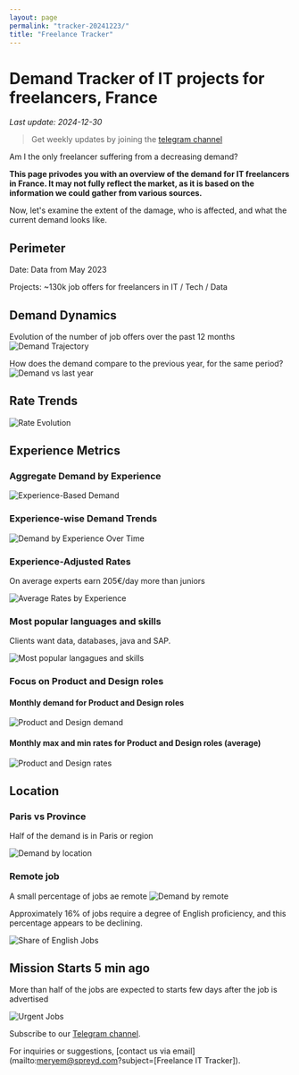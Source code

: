 ```yaml
---
layout: page
permalink: "tracker-20241223/"
title: "Freelance Tracker"
---
```

# Demand Tracker of IT projects for freelancers, France

*Last update: 2024-12-30*

> Get weekly updates by joining the [telegram channel](https://t.me/+3y9PJaF335UxYTg0)

Am I the only freelancer suffering from a decreasing demand?

**This page privodes you with an overview of the demand for IT freelancers in France. It may not fully reflect the market, as it is based on the information we could gather from various sources.**

Now, let's examine the extent of the damage, who is affected, and what the current demand looks like.

## Perimeter

Date: Data from May 2023

Projects: ~130k job offers for freelancers in IT / Tech / Data

## Demand Dynamics

Evolution of the number of job offers over the past 12 months
![Demand Trajectory](figs/20241223_missions_by_week_l12m.png)

How does the demand compare to the previous year, for the same period?
![Demand vs last year](figs/20241223_missions_by_week_compare.png)

## Rate Trends

![Rate Evolution](figs/20241223_missions_by_week_rate.png)

## Experience Metrics

### Aggregate Demand by Experience

![Experience-Based Demand](figs/20241223_exp_lvl.png)

### Experience-wise Demand Trends

![Demand by Experience Over Time](figs/20241223_missions_by_week_exp.png)

### Experience-Adjusted Rates

On average experts earn 205€/day more than juniors

![Average Rates by Experience](figs/20241223_exp_lvl_rate.png)

### Most popular languages and skills

Clients want data, databases, java and SAP.

![Most popular langagues and skills](figs/20241223_missions_by_skill.png)

### Focus on Product and Design roles
#### Monthly demand for Product and Design roles
![Product and Design demand](figs/20241223_product_design_demand.png)

#### Monthly max and min rates for Product and Design roles (average)
![Product and Design rates](figs/20241223_product_design_roles_rate.png)

## Location

### Paris vs Province

Half of the demand is in Paris or region

![Demand by location](figs/20241223_missions_by_location.png)

### Remote job

A small percentage of jobs ae remote
![Demand by remote](figs/20241223_missions_by_remote.png)

Approximately 16% of jobs require a degree of English proficiency, and this percentage appears to be declining.

![Share of English Jobs](figs/20241223_missions_anglais.png)

## Mission Starts 5 min ago

More than half of the jobs are expected to starts few days after the job is advertised

![Urgent Jobs](figs/20241223_missions_by_urgent.png)

Subscribe to our [Telegram channel](https://t.me/+3y9PJaF335UxYTg0).

For inquiries or suggestions, [contact us via email](mailto:meryem@spreyd.com?subject=[Freelance IT Tracker]).
